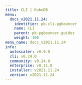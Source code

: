```yaml
---
title: CLI | KubeDB
menu:
  docs_v2021.11.24:
    identifier: pb-cli-pgbouncer
    name: CLI
    parent: pb-pgbouncer-guides
    weight: 100
menu_name: docs_v2021.11.24
info:
  autoscaler: v0.9.0
  cli: v0.24.0
  community: v0.24.0
  enterprise: v0.11.0
  installer: v2021.11.24
  version: v2021.11.24
---
```


